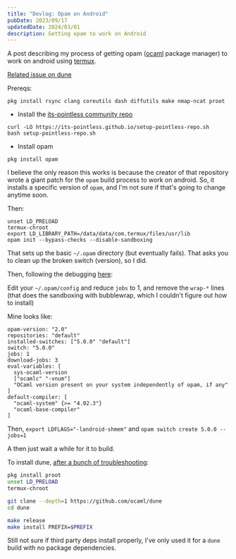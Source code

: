 ```yaml
---
title: "Devlog: Opam on Android"
pubDate: 2023/09/17
updatedDate: 2024/03/01
description: Getting opam to work on Android
---
```


A post describing my process of getting opam ([ocaml](https://ocaml.org/) package manager) to work on android using [termux](https://termux.dev/en).

[Related issue on dune](https://github.com/ocaml/dune/issues/8676)

Prereqs:

```
pkg install rsync clang coreutils dash diffutils make nmap-ncat proot
```

- Install the [its-pointless community repo](https://wiki.termux.com/wiki/Package_Management)

```
curl -LO https://its-pointless.github.io/setup-pointless-repo.sh
bash setup-pointless-repo.sh
```

- Install opam

```
pkg install opam
```

I believe the only reason this works is because the creator of that repository wrote a giant patch for the `opam` build process to work on android. So, it installs a specific version of `opam`, and I'm not sure if that's going to change anytime soon.

Then:

```
unset LD_PRELOAD
termux-chroot
export LD_LIBRARY_PATH=/data/data/com.termux/files/usr/lib
opam init --bypass-checks --disable-sandboxing
```

That sets up the basic `~/.opam` directory (but eventually fails). That asks you to clean up the broken switch (version), so I did.

Then, following the debugging [here](https://github.com/ocaml/opam-repository/issues/22748):

Edit your `~/.opam/config` and reduce `jobs` to 1, and remove the `wrap-*` lines (that does the sandboxing with bubblewrap, which I couldn't figure out how to install)

Mine looks like:

```
opam-version: "2.0"
repositories: "default"
installed-switches: ["5.0.0" "default"]
switch: "5.0.0"
jobs: 1
download-jobs: 3
eval-variables: [
  sys-ocaml-version
  ["ocamlc" "-vnum"]
  "OCaml version present on your system independently of opam, if any"
]
default-compiler: [
  "ocaml-system" {>= "4.02.3"}
  "ocaml-base-compiler"
]
```

Then, `export LDFLAGS="-landroid-shmem"` and `opam switch create 5.0.0 --jobs=1`

A then just wait a while for it to build.

To install dune, [after a bunch of troubleshooting](https://github.com/ocaml/dune/issues/8676):

```sh
pkg install proot
unset LD_PRELOAD
termux-chroot

git clone --depth=1 https://github.com/ocaml/dune
cd dune

make release
make install PREFIX=$PREFIX
```

Still not sure if third party deps install properly, I've only used it for a `dune` build with no package dependencies.
